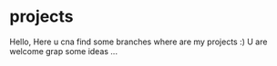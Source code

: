 # projects
Hello, 
Here u cna find some branches where are my projects :)
U are welcome grap some ideas ...
